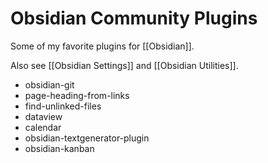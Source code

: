 # Obsidian Community Plugins

Some of my favorite plugins for [[Obsidian]].

Also see [[Obsidian Settings]] and [[Obsidian Utilities]].

- obsidian-git
- page-heading-from-links
- find-unlinked-files
- dataview
- calendar
- obsidian-textgenerator-plugin
- obsidian-kanban


